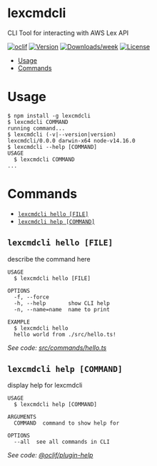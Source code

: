 lexcmdcli
=========

CLI Tool for interacting with AWS Lex API

[![oclif](https://img.shields.io/badge/cli-oclif-brightgreen.svg)](https://oclif.io)
[![Version](https://img.shields.io/npm/v/lexcmdcli.svg)](https://npmjs.org/package/lexcmdcli)
[![Downloads/week](https://img.shields.io/npm/dw/lexcmdcli.svg)](https://npmjs.org/package/lexcmdcli)
[![License](https://img.shields.io/npm/l/lexcmdcli.svg)](https://github.com/amaabca/lexcmdcli/blob/master/package.json)

<!-- toc -->
* [Usage](#usage)
* [Commands](#commands)
<!-- tocstop -->
# Usage
<!-- usage -->
```sh-session
$ npm install -g lexcmdcli
$ lexcmdcli COMMAND
running command...
$ lexcmdcli (-v|--version|version)
lexcmdcli/0.0.0 darwin-x64 node-v14.16.0
$ lexcmdcli --help [COMMAND]
USAGE
  $ lexcmdcli COMMAND
...
```
<!-- usagestop -->
# Commands
<!-- commands -->
* [`lexcmdcli hello [FILE]`](#lexcmdcli-hello-file)
* [`lexcmdcli help [COMMAND]`](#lexcmdcli-help-command)

## `lexcmdcli hello [FILE]`

describe the command here

```
USAGE
  $ lexcmdcli hello [FILE]

OPTIONS
  -f, --force
  -h, --help       show CLI help
  -n, --name=name  name to print

EXAMPLE
  $ lexcmdcli hello
  hello world from ./src/hello.ts!
```

_See code: [src/commands/hello.ts](https://github.com/amaabca/lexcmdcli/blob/v0.0.0/src/commands/hello.ts)_

## `lexcmdcli help [COMMAND]`

display help for lexcmdcli

```
USAGE
  $ lexcmdcli help [COMMAND]

ARGUMENTS
  COMMAND  command to show help for

OPTIONS
  --all  see all commands in CLI
```

_See code: [@oclif/plugin-help](https://github.com/oclif/plugin-help/blob/v3.2.2/src/commands/help.ts)_
<!-- commandsstop -->
